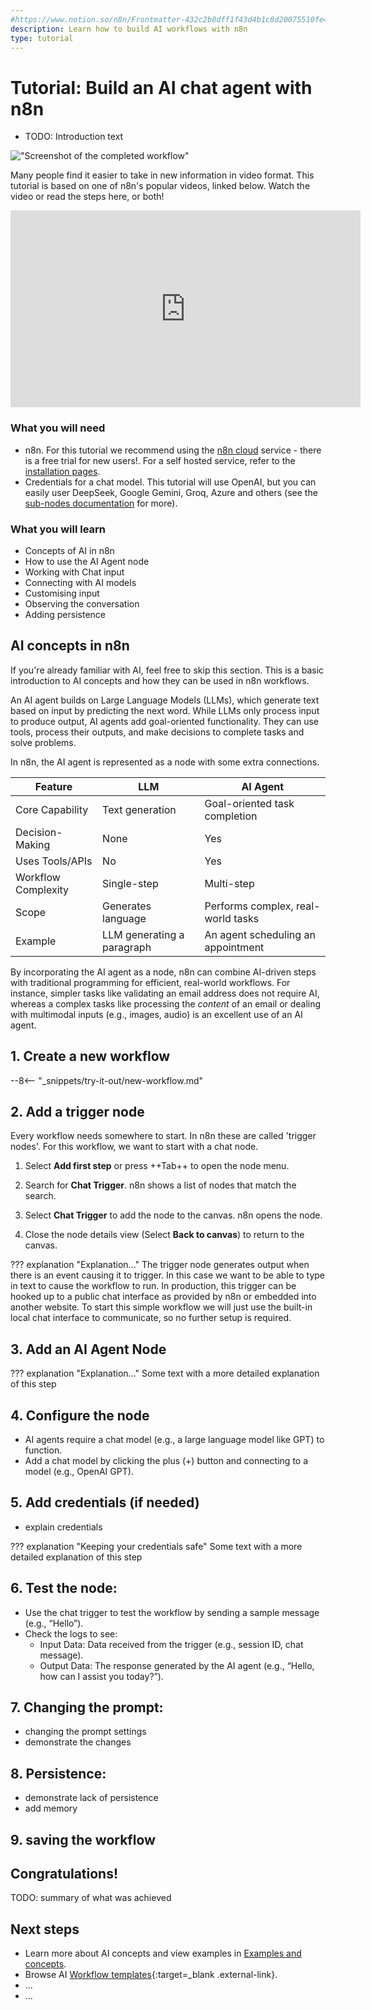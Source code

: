 ```yaml
---
#https://www.notion.so/n8n/Frontmatter-432c2b8dff1f43d4b1c8d20075510fe4
description: Learn how to build AI workflows with n8n
type: tutorial
---
```


# Tutorial: Build an AI chat agent with n8n

- TODO: Introduction text

!["Screenshot of the completed workflow"](/_images/advanced-ai/ai-intro01.png)


Many people find it easier to take in new information in video format. This tutorial is based on one of n8n's popular videos, linked below. Watch the video or read the steps here, or both!

<iframe width="560" height="315" src="https://www.youtube.com/embed/yzvLfHb0nqE?si=7ruaUEycFcoQbYsD" title="YouTube video player" frameborder="0" allow="accelerometer; autoplay; clipboard-write; encrypted-media; gyroscope; picture-in-picture; web-share" referrerpolicy="strict-origin-when-cross-origin" allowfullscreen></iframe>

### What you will need

- n8n. For this tutorial we recommend using the [n8n cloud](/choose-n8n/cloud/) service - there is a free trial for new users!. For a self hosted service, refer to the [installation pages](/hosting/installation/docker/).
- Credentials for a chat model. This tutorial will use OpenAI, but you can easily user DeepSeek, Google Gemini, Groq, Azure and others (see the [sub-nodes documentation](/integrations/builtin/cluster-nodes/sub-nodes/) for more).

### What you will learn

- Concepts of AI in n8n
- How to use the AI Agent node
- Working with Chat input
- Connecting with AI models
- Customising input
- Observing the conversation
- Adding persistence

## AI concepts in n8n

If you're already familiar with AI, feel free to skip this section. This is a basic introduction to AI concepts and how they can be used in n8n workflows.

An AI agent builds on Large Language Models (LLMs), which generate text based on input by predicting the next word. While LLMs only process input to produce output, AI agents add goal-oriented functionality. They can use tools, process their outputs, and make decisions to complete tasks and solve problems.

In n8n, the AI agent is represented as a node with some extra connections. 

| Feature             | LLM                        | AI Agent                           |
|---------------------|----------------------------|------------------------------------|
| Core Capability     | Text generation            | Goal-oriented task completion      |
| Decision-Making     | None                       | Yes                                |
| Uses Tools/APIs     | No                         | Yes                                |
| Workflow Complexity | Single-step                | Multi-step                         |
| Scope               | Generates language         | Performs complex, real-world tasks |
| Example             | LLM generating a paragraph | An agent scheduling an appointment |

By incorporating the AI agent as a node, n8n can combine AI-driven steps with traditional programming for efficient, real-world workflows. For instance, simpler tasks like validating an email address does not require AI, whereas a complex tasks like processing the _content_ of an email or dealing with multimodal inputs (e.g., images, audio) is an excellent use of an AI agent.

## 1. Create a new workflow

--8<-- "_snippets/try-it-out/new-workflow.md"

## 2. Add a trigger node

Every workflow needs somewhere to start. In n8n these are called 'trigger nodes'. For this workflow, we want to start with a chat node.

 1. Select **Add first step** or press ++Tab++ to open the node menu.

 1. Search for **Chat Trigger**. n8n shows a list of nodes that match the search.

 1. Select **Chat Trigger** to add the node to the canvas. n8n opens the node.

 1. Close the node details view (Select **Back to canvas**) to return to the canvas.

??? explanation "Explanation..."
    The trigger node generates output when there is an event causing it to trigger. In this case we want to be able to type in text to cause the workflow to run. In production, this trigger can be hooked up to a public chat interface as provided by n8n or embedded into another website. To start this simple workflow we will just use the built-in local chat interface to communicate, so no further setup is required.

<n8n-demo workflow="%7B%0A%20%20%22name%22%3A%20%22AI%20tutorial%22%2C%0A%20%20%22nodes%22%3A%20%5B%0A%20%20%20%20%7B%0A%20%20%20%20%20%20%22parameters%22%3A%20%7B%0A%20%20%20%20%20%20%20%20%22options%22%3A%20%7B%7D%0A%20%20%20%20%20%20%7D%2C%0A%20%20%20%20%20%20%22type%22%3A%20%22%40n8n%2Fn8n-nodes-langchain.chatTrigger%22%2C%0A%20%20%20%20%20%20%22typeVersion%22%3A%201.1%2C%0A%20%20%20%20%20%20%22position%22%3A%20%5B%0A%20%20%20%20%20%20%20%20-200%2C%0A%20%20%20%20%20%20%20%20-40%0A%20%20%20%20%20%20%5D%2C%0A%20%20%20%20%20%20%22id%22%3A%20%22a2d42e1f-36df-4a6a-a3b4-99a162074d11%22%2C%0A%20%20%20%20%20%20%22name%22%3A%20%22When%20chat%20message%20received%22%2C%0A%20%20%20%20%20%20%22webhookId%22%3A%20%2297c1a41f-8ef0-4d63-a924-92eb634384d3%22%0A%20%20%20%20%7D%0A%20%20%5D%2C%0A%20%20%22pinData%22%3A%20%7B%7D%2C%0A%20%20%22connections%22%3A%20%7B%7D%2C%0A%20%20%22active%22%3A%20false%2C%0A%20%20%22settings%22%3A%20%7B%0A%20%20%20%20%22executionOrder%22%3A%20%22v1%22%0A%20%20%7D%2C%0A%20%20%22versionId%22%3A%20%22b1641385-c6b0-48a8-8e26-20d1f6bd7fda%22%2C%0A%20%20%22meta%22%3A%20%7B%0A%20%20%20%20%22instanceId%22%3A%20%22cb484ba7b742928a2048bf8829668bed5b5ad9787579adea888f05980292a4a7%22%0A%20%20%7D%2C%0A%20%20%22id%22%3A%20%22l05TkWXXYbOiuL4o%22%2C%0A%20%20%22tags%22%3A%20%5B%5D%0A%7D"></n8n-demo>

## 3. Add an AI Agent Node

??? explanation "Explanation..."
    Some text with a more detailed explanation of this step

<n8n-demo workflow="%7B%0A%20%20%22name%22%3A%20%22AI%20tutorial%22%2C%0A%20%20%22nodes%22%3A%20%5B%0A%20%20%20%20%7B%0A%20%20%20%20%20%20%22parameters%22%3A%20%7B%0A%20%20%20%20%20%20%20%20%22options%22%3A%20%7B%7D%0A%20%20%20%20%20%20%7D%2C%0A%20%20%20%20%20%20%22type%22%3A%20%22%40n8n%2Fn8n-nodes-langchain.chatTrigger%22%2C%0A%20%20%20%20%20%20%22typeVersion%22%3A%201.1%2C%0A%20%20%20%20%20%20%22position%22%3A%20%5B%0A%20%20%20%20%20%20%20%20-300%2C%0A%20%20%20%20%20%20%20%20-40%0A%20%20%20%20%20%20%5D%2C%0A%20%20%20%20%20%20%22id%22%3A%20%22a2d42e1f-36df-4a6a-a3b4-99a162074d11%22%2C%0A%20%20%20%20%20%20%22name%22%3A%20%22When%20chat%20message%20received%22%2C%0A%20%20%20%20%20%20%22webhookId%22%3A%20%2297c1a41f-8ef0-4d63-a924-92eb634384d3%22%0A%20%20%20%20%7D%2C%0A%20%20%20%20%7B%0A%20%20%20%20%20%20%22parameters%22%3A%20%7B%0A%20%20%20%20%20%20%20%20%22options%22%3A%20%7B%7D%0A%20%20%20%20%20%20%7D%2C%0A%20%20%20%20%20%20%22type%22%3A%20%22%40n8n%2Fn8n-nodes-langchain.agent%22%2C%0A%20%20%20%20%20%20%22typeVersion%22%3A%201.7%2C%0A%20%20%20%20%20%20%22position%22%3A%20%5B%0A%20%20%20%20%20%20%20%20-80%2C%0A%20%20%20%20%20%20%20%20-40%0A%20%20%20%20%20%20%5D%2C%0A%20%20%20%20%20%20%22id%22%3A%20%220f61a10f-668f-42f7-b835-cf3efb60082a%22%2C%0A%20%20%20%20%20%20%22name%22%3A%20%22AI%20Agent%22%0A%20%20%20%20%7D%0A%20%20%5D%2C%0A%20%20%22pinData%22%3A%20%7B%7D%2C%0A%20%20%22connections%22%3A%20%7B%0A%20%20%20%20%22When%20chat%20message%20received%22%3A%20%7B%0A%20%20%20%20%20%20%22main%22%3A%20%5B%0A%20%20%20%20%20%20%20%20%5B%0A%20%20%20%20%20%20%20%20%20%20%7B%0A%20%20%20%20%20%20%20%20%20%20%20%20%22node%22%3A%20%22AI%20Agent%22%2C%0A%20%20%20%20%20%20%20%20%20%20%20%20%22type%22%3A%20%22main%22%2C%0A%20%20%20%20%20%20%20%20%20%20%20%20%22index%22%3A%200%0A%20%20%20%20%20%20%20%20%20%20%7D%0A%20%20%20%20%20%20%20%20%5D%0A%20%20%20%20%20%20%5D%0A%20%20%20%20%7D%0A%20%20%7D%2C%0A%20%20%22active%22%3A%20false%2C%0A%20%20%22settings%22%3A%20%7B%0A%20%20%20%20%22executionOrder%22%3A%20%22v1%22%0A%20%20%7D%2C%0A%20%20%22versionId%22%3A%20%22b1641385-c6b0-48a8-8e26-20d1f6bd7fda%22%2C%0A%20%20%22meta%22%3A%20%7B%0A%20%20%20%20%22instanceId%22%3A%20%22cb484ba7b742928a2048bf8829668bed5b5ad9787579adea888f05980292a4a7%22%0A%20%20%7D%2C%0A%20%20%22id%22%3A%20%22l05TkWXXYbOiuL4o%22%2C%0A%20%20%22tags%22%3A%20%5B%5D%0A%7D"></n8n-demo>

## 4. Configure the node
  
- AI agents require a chat model (e.g., a large language model like GPT) to function.
- Add a chat model by clicking the plus (+) button and connecting to a model (e.g., OpenAI GPT).

## 5. Add credentials (if needed)

- explain credentials

??? explanation "Keeping your credentials safe"
    Some text with a more detailed explanation of this step


## 6. Test the node:

- Use the chat trigger to test the workflow by sending a sample message (e.g., “Hello”).
- Check the logs to see:
    - Input Data: Data received from the trigger (e.g., session ID, chat message).
    - Output Data: The response generated by the AI agent (e.g., “Hello, how can I assist you today?”).

## 7. Changing the prompt:

- changing the prompt settings
- demonstrate the changes

## 8. Persistence:
    
- demonstrate lack of persistence
- add memory


## 9. saving the workflow

## Congratulations!

TODO: summary of what was achieved

<n8n-demo workflow="%7B%0A%20%20%22name%22%3A%20%22AI%20tutorial%22%2C%0A%20%20%22nodes%22%3A%20%5B%0A%20%20%20%20%7B%0A%20%20%20%20%20%20%22parameters%22%3A%20%7B%0A%20%20%20%20%20%20%20%20%22options%22%3A%20%7B%7D%0A%20%20%20%20%20%20%7D%2C%0A%20%20%20%20%20%20%22type%22%3A%20%22%40n8n%2Fn8n-nodes-langchain.chatTrigger%22%2C%0A%20%20%20%20%20%20%22typeVersion%22%3A%201.1%2C%0A%20%20%20%20%20%20%22position%22%3A%20%5B%0A%20%20%20%20%20%20%20%20-300%2C%0A%20%20%20%20%20%20%20%20-40%0A%20%20%20%20%20%20%5D%2C%0A%20%20%20%20%20%20%22id%22%3A%20%22a2d42e1f-36df-4a6a-a3b4-99a162074d11%22%2C%0A%20%20%20%20%20%20%22name%22%3A%20%22When%20chat%20message%20received%22%2C%0A%20%20%20%20%20%20%22webhookId%22%3A%20%2297c1a41f-8ef0-4d63-a924-92eb634384d3%22%0A%20%20%20%20%7D%2C%0A%20%20%20%20%7B%0A%20%20%20%20%20%20%22parameters%22%3A%20%7B%0A%20%20%20%20%20%20%20%20%22options%22%3A%20%7B%7D%0A%20%20%20%20%20%20%7D%2C%0A%20%20%20%20%20%20%22type%22%3A%20%22%40n8n%2Fn8n-nodes-langchain.agent%22%2C%0A%20%20%20%20%20%20%22typeVersion%22%3A%201.7%2C%0A%20%20%20%20%20%20%22position%22%3A%20%5B%0A%20%20%20%20%20%20%20%20-80%2C%0A%20%20%20%20%20%20%20%20-40%0A%20%20%20%20%20%20%5D%2C%0A%20%20%20%20%20%20%22id%22%3A%20%220f61a10f-668f-42f7-b835-cf3efb60082a%22%2C%0A%20%20%20%20%20%20%22name%22%3A%20%22AI%20Agent%22%0A%20%20%20%20%7D%2C%0A%20%20%20%20%7B%0A%20%20%20%20%20%20%22parameters%22%3A%20%7B%0A%20%20%20%20%20%20%20%20%22model%22%3A%20%7B%0A%20%20%20%20%20%20%20%20%20%20%22__rl%22%3A%20true%2C%0A%20%20%20%20%20%20%20%20%20%20%22mode%22%3A%20%22list%22%2C%0A%20%20%20%20%20%20%20%20%20%20%22value%22%3A%20%22gpt-4o-mini%22%0A%20%20%20%20%20%20%20%20%7D%2C%0A%20%20%20%20%20%20%20%20%22options%22%3A%20%7B%7D%0A%20%20%20%20%20%20%7D%2C%0A%20%20%20%20%20%20%22type%22%3A%20%22%40n8n%2Fn8n-nodes-langchain.lmChatOpenAi%22%2C%0A%20%20%20%20%20%20%22typeVersion%22%3A%201.2%2C%0A%20%20%20%20%20%20%22position%22%3A%20%5B%0A%20%20%20%20%20%20%20%20-100%2C%0A%20%20%20%20%20%20%20%20160%0A%20%20%20%20%20%20%5D%2C%0A%20%20%20%20%20%20%22id%22%3A%20%22b8129c6d-f201-4378-8f66-ce9a6cfd5f3b%22%2C%0A%20%20%20%20%20%20%22name%22%3A%20%22OpenAI%20Chat%20Model%22%2C%0A%20%20%20%20%20%20%22credentials%22%3A%20%7B%0A%20%20%20%20%20%20%20%20%22openAiApi%22%3A%20%7B%0A%20%20%20%20%20%20%20%20%20%20%22id%22%3A%20%22jiPPcYV9I70iKapN%22%2C%0A%20%20%20%20%20%20%20%20%20%20%22name%22%3A%20%22OpenAi%20account%2037%22%0A%20%20%20%20%20%20%20%20%7D%0A%20%20%20%20%20%20%7D%0A%20%20%20%20%7D%2C%0A%20%20%20%20%7B%0A%20%20%20%20%20%20%22parameters%22%3A%20%7B%7D%2C%0A%20%20%20%20%20%20%22type%22%3A%20%22%40n8n%2Fn8n-nodes-langchain.memoryBufferWindow%22%2C%0A%20%20%20%20%20%20%22typeVersion%22%3A%201.3%2C%0A%20%20%20%20%20%20%22position%22%3A%20%5B%0A%20%20%20%20%20%20%20%2020%2C%0A%20%20%20%20%20%20%20%20180%0A%20%20%20%20%20%20%5D%2C%0A%20%20%20%20%20%20%22id%22%3A%20%22afbab05c-1e87-4f7a-9d66-c86f9db1ec64%22%2C%0A%20%20%20%20%20%20%22name%22%3A%20%22Window%20Buffer%20Memory%22%0A%20%20%20%20%7D%0A%20%20%5D%2C%0A%20%20%22pinData%22%3A%20%7B%7D%2C%0A%20%20%22connections%22%3A%20%7B%0A%20%20%20%20%22When%20chat%20message%20received%22%3A%20%7B%0A%20%20%20%20%20%20%22main%22%3A%20%5B%0A%20%20%20%20%20%20%20%20%5B%0A%20%20%20%20%20%20%20%20%20%20%7B%0A%20%20%20%20%20%20%20%20%20%20%20%20%22node%22%3A%20%22AI%20Agent%22%2C%0A%20%20%20%20%20%20%20%20%20%20%20%20%22type%22%3A%20%22main%22%2C%0A%20%20%20%20%20%20%20%20%20%20%20%20%22index%22%3A%200%0A%20%20%20%20%20%20%20%20%20%20%7D%0A%20%20%20%20%20%20%20%20%5D%0A%20%20%20%20%20%20%5D%0A%20%20%20%20%7D%2C%0A%20%20%20%20%22OpenAI%20Chat%20Model%22%3A%20%7B%0A%20%20%20%20%20%20%22ai_languageModel%22%3A%20%5B%0A%20%20%20%20%20%20%20%20%5B%0A%20%20%20%20%20%20%20%20%20%20%7B%0A%20%20%20%20%20%20%20%20%20%20%20%20%22node%22%3A%20%22AI%20Agent%22%2C%0A%20%20%20%20%20%20%20%20%20%20%20%20%22type%22%3A%20%22ai_languageModel%22%2C%0A%20%20%20%20%20%20%20%20%20%20%20%20%22index%22%3A%200%0A%20%20%20%20%20%20%20%20%20%20%7D%0A%20%20%20%20%20%20%20%20%5D%0A%20%20%20%20%20%20%5D%0A%20%20%20%20%7D%2C%0A%20%20%20%20%22Window%20Buffer%20Memory%22%3A%20%7B%0A%20%20%20%20%20%20%22ai_memory%22%3A%20%5B%0A%20%20%20%20%20%20%20%20%5B%0A%20%20%20%20%20%20%20%20%20%20%7B%0A%20%20%20%20%20%20%20%20%20%20%20%20%22node%22%3A%20%22AI%20Agent%22%2C%0A%20%20%20%20%20%20%20%20%20%20%20%20%22type%22%3A%20%22ai_memory%22%2C%0A%20%20%20%20%20%20%20%20%20%20%20%20%22index%22%3A%200%0A%20%20%20%20%20%20%20%20%20%20%7D%0A%20%20%20%20%20%20%20%20%5D%0A%20%20%20%20%20%20%5D%0A%20%20%20%20%7D%0A%20%20%7D%2C%0A%20%20%22active%22%3A%20false%2C%0A%20%20%22settings%22%3A%20%7B%0A%20%20%20%20%22executionOrder%22%3A%20%22v1%22%0A%20%20%7D%2C%0A%20%20%22versionId%22%3A%20%22b1641385-c6b0-48a8-8e26-20d1f6bd7fda%22%2C%0A%20%20%22meta%22%3A%20%7B%0A%20%20%20%20%22templateCredsSetupCompleted%22%3A%20true%2C%0A%20%20%20%20%22instanceId%22%3A%20%22cb484ba7b742928a2048bf8829668bed5b5ad9787579adea888f05980292a4a7%22%0A%20%20%7D%2C%0A%20%20%22id%22%3A%20%22l05TkWXXYbOiuL4o%22%2C%0A%20%20%22tags%22%3A%20%5B%5D%0A%7D" frame="true">



## Next steps


* Learn more about AI concepts and view examples in [Examples and concepts](/advanced-ai/examples/introduction/).
* Browse AI [Workflow templates](https://n8n.io/workflows/?categories=25){:target=_blank .external-link}.
* ...
* ...
